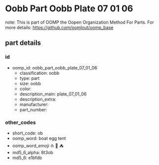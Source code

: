 # Oobb Part Oobb Plate 07 01 06  

note: This is part of OOMP the Oopen Organization Method For Parts. For more details: https://github.com/oomlout/oomp_base

##  part details





### id
* oomp_id: oobb_part_oobb_plate_07_01_06
  * classification: oobb
  * type: part
  * size: oobb
  * color: 
  * description_main: plate_07_01_06
  * description_extra: 
  * manufacturer: 
  * part_number: 

### other_codes
* short_code: ob
* oomp_word: boat egg tent
* oomp_word_emoji :boat: :egg: :tent:
* md5_6_alpha: 8t3ob
* md5_6: e1bfdb